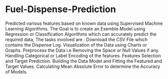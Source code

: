 # Fuel-Dispense-Prediction
Predicted various features based on known data using Supervised Machine Learning Algorithms.
The Goal is to create an Esemble Model using Regression or Classification Algorithms which can accurately predict the required data, The tasks involved are :
Download the CSV File which contains the Dispense Log.
Visualization of the Data using Charts or Graphs.
Preprocess the Data  i.e Removing the Space or Null Values if any.
Handling Categorical or Label Encoding of the features.
Features Selection and Target Prediction.
Building the Data Model and Fitting the Featured  and Target Values.
Calculating Mean Absolute Error to determine the Accuracy of Models.
